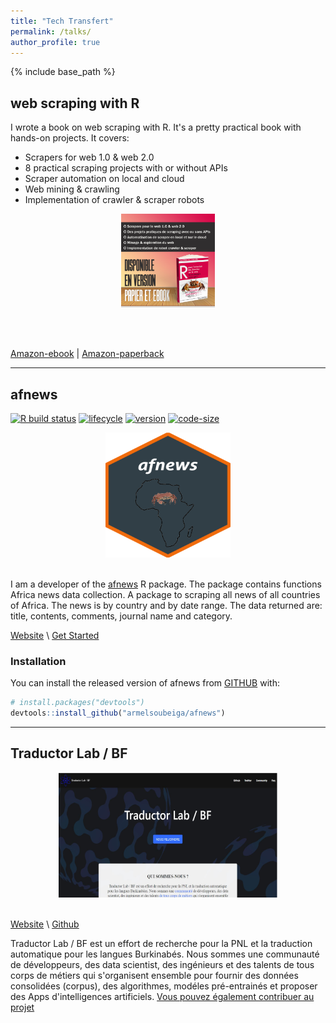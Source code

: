 ```yaml
---
title: "Tech Transfert"
permalink: /talks/
author_profile: true
---
```


{% include base_path %}

## web scraping with R

I wrote a book on web scraping with R. It's a pretty practical book with hands-on projects. It covers:

- Scrapers for web 1.0 & web 2.0
- 8 practical scraping projects with or without APIs
- Scraper automation on local and cloud
- Web mining & crawling
- Implementation of crawler & scraper robots

<div align="center">

<img src="https://raw.githubusercontent.com/armelsoubeiga/neweb/main/images/techtransfert/ebook.jpg"  style="height:150px; width:150px;" />
    
<br/><br/>
</div>

[Amazon-ebook](https://www.amazon.com/dp/B0B6YD45B1) | [Amazon-paperback](https://www.amazon.com/dp/B0B6YWXVZ7)


------------

## afnews

[![R build status](https://github.com/armelsoubeiga/afnews/workflows/R-CMD-check/badge.svg)](https://github.com/armelsoubeiga/afnews/actions)
[![lifecycle](https://img.shields.io/badge/lifecycle-maturing-blue.svg)](https://www.tidyverse.org/lifecycle/#maturing)
[![version](https://img.shields.io/github/tag/armelsoubeiga/afnews.svg)](https://github.com/armelsoubeiga/afnews/releases)
[![code-size](https://img.shields.io/github/languages/code-size/armelsoubeiga/afnews.svg)](https://github.com/armelsoubeiga/afnews)

<div align="center">
<img src="https://raw.githubusercontent.com/armelsoubeiga/afnews/master/logo.png" style="height:200px; width:200px;" />
</div><br />

I am a developer of the [afnews](https://github.com/armelsoubeiga/afnews) R package. The package contains functions Africa news data collection. A package to scraping all news of all countries of Africa. The news is by country and by date range. The data returned are: title, contents, comments, journal name and category. 

[Website](https://armelsoubeiga.github.io/afnews) \ [Get Started](https://armelsoubeiga.github.io/afnews/get-started.html)

### Installation

You can install the released version of afnews from [GITHUB](https://github.com/armelsoubeiga/afnews/) with:

```r
# install.packages("devtools")
devtools::install_github("armelsoubeiga/afnews")
```

------------


## Traductor Lab / BF

<div align="center">
<img src="https://raw.githubusercontent.com/armelsoubeiga/neweb/main/images/traductor.jpg" style="height:200px; width:350px;" />
</div><br />

[Website](https://traductorlab-bf.github.io/) \ [Github](https://github.com/traductorlab-bf)


Traductor Lab / BF est un effort de recherche pour la PNL et la traduction automatique pour les langues Burkinabés. Nous sommes une communauté de développeurs, des data scientist, des ingénieurs et des talents de tous corps de métiers qui s'organisent ensemble pour fournir des données consolidées (corpus), des algorithmes, modéles pré-entrainés et proposer des Apps d'intelligences artificiels. [Vous pouvez également contribuer au projet](https://traductorlab-bf.github.io/)

